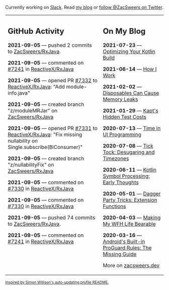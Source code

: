 Currently working on [Slack](https://slack.com/). Read [my blog](https://zacsweers.dev/) or [follow @ZacSweers on Twitter](https://twitter.com/ZacSweers).

<table><tr><td valign="top" width="60%">

## GitHub Activity
<!-- githubActivity starts -->
**2021-09-05** — pushed 2 commits to [ZacSweers/RxJava](https://api.github.com/repos/ZacSweers/RxJava).

**2021-09-05** — commented on [#7241](https://github.com/ReactiveX/RxJava/pull/7241#issuecomment-913270464) in [ReactiveX/RxJava](https://api.github.com/repos/ReactiveX/RxJava)

**2021-09-05** — opened PR [#7332](https://api.github.com/repos/ReactiveX/RxJava/pulls/7332) to [ReactiveX/RxJava](https://api.github.com/repos/ReactiveX/RxJava): "Add module-info.java"

**2021-09-05** — created branch "z/moduleMRJar" on [ZacSweers/RxJava](https://api.github.com/repos/ZacSweers/RxJava)

**2021-09-05** — opened PR [#7331](https://api.github.com/repos/ReactiveX/RxJava/pulls/7331) to [ReactiveX/RxJava](https://api.github.com/repos/ReactiveX/RxJava): "Fix missing nullability on Single.subscribe(BiConsumer)"

**2021-09-05** — created branch "z/nullabilityFix" on [ZacSweers/RxJava](https://api.github.com/repos/ZacSweers/RxJava)

**2021-09-05** — commented on [#7330](https://github.com/ReactiveX/RxJava/issues/7330#issuecomment-913252464) in [ReactiveX/RxJava](https://api.github.com/repos/ReactiveX/RxJava)

**2021-09-05** — commented on [#7330](https://github.com/ReactiveX/RxJava/issues/7330#issuecomment-913252414) in [ReactiveX/RxJava](https://api.github.com/repos/ReactiveX/RxJava)

**2021-09-05** — pushed 74 commits to [ZacSweers/RxJava](https://api.github.com/repos/ZacSweers/RxJava).

**2021-09-05** — commented on [#7241](https://github.com/ReactiveX/RxJava/pull/7241#issuecomment-913234660) in [ReactiveX/RxJava](https://api.github.com/repos/ReactiveX/RxJava)
<!-- githubActivity ends -->
</td><td valign="top" width="40%">

## On My Blog
<!-- blog starts -->
**2021-07-23** — [Optimizing Your Kotlin Build](https://www.zacsweers.dev/optimizing-your-kotlin-build/)

**2021-06-14** — [How I Work](https://www.zacsweers.dev/how-i-work/)

**2021-02-02** — [Disposables Can Cause Memory Leaks](https://www.zacsweers.dev/disposables-can-cause-memory-leaks/)

**2021-01-29** — [Kapt's Hidden Test Costs](https://www.zacsweers.dev/kapts-hidden-test-costs/)

**2020-07-13** — [Time in UI Programming](https://www.zacsweers.dev/time-in-ui/)

**2020-07-08** — [Tick Tock: Desugaring and Timezones](https://www.zacsweers.dev/ticktock-desugaring-timezones/)

**2020-06-11** — [Kotlin Symbol Processing: Early Thoughts](https://www.zacsweers.dev/kotlin-symbol-processor-early-thoughts/)

**2020-05-01** — [Dagger Party Tricks: Extension Functions](https://www.zacsweers.dev/dagger-party-tricks-extension-functions/)

**2020-04-03** — [Making My WFH Life Bearable](https://www.zacsweers.dev/making-wfh-life-bearable/)

**2020-03-16** — [Android's Built-in ProGuard Rules: The Missing Guide](https://www.zacsweers.dev/android-proguard-rules/)
<!-- blog ends -->
More on [zacsweers.dev](https://zacsweers.dev/)
</td></tr></table>

<sub><a href="https://simonwillison.net/2020/Jul/10/self-updating-profile-readme/">Inspired by Simon Willison's auto-updating profile README.</a></sub>